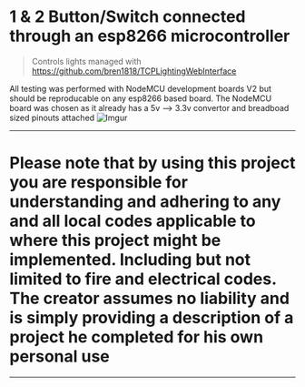# 1 & 2 Button/Switch connected through an esp8266 microcontroller

> Controls lights managed with https://github.com/bren1818/TCPLightingWebInterface

All testing was performed with NodeMCU development boards V2 but should be reproducable on any esp8266 based board. The NodeMCU board was chosen as it already has a 5v --> 3.3v convertor and breadboad sized pinouts attached
![Imgur](https://i.imgur.com/NAeLlJM.png)

***
# Please note that by using this project you are responsible for understanding and adhering to any and all local codes applicable to where this project might be implemented. Including but not limited to fire and electrical codes. The creator assumes no liability and is simply providing a description of a project he completed for his own personal use
***
